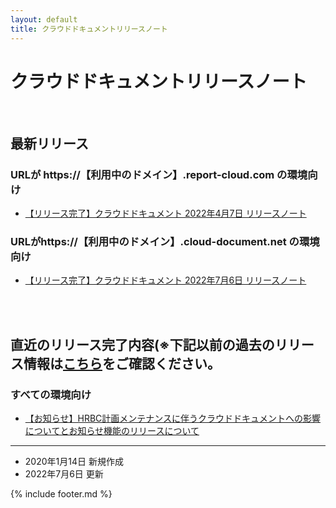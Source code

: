 ```yaml
---
layout: default
title: クラウドドキュメントリリースノート
---
```


# クラウドドキュメントリリースノート

<br>

## 最新リリース
### URLが https://【利用中のドメイン】.report-cloud.com の環境向け
* [【リリース完了】クラウドドキュメント 2022年4月7日 リリースノート](/cloudreport-docs/release-notes/20220407.html)

### URLがhttps://【利用中のドメイン】.cloud-document.net の環境向け
* [【リリース完了】クラウドドキュメント 2022年7月6日 リリースノート](/cloudreport-docs/release-notes/20220706_3rd.html)



<br><br>
## 直近のリリース完了内容(※下記以前の過去のリリース情報は[こちら](/cloudreport-docs/release-notes/archive.html)をご確認ください。
### すべての環境向け
* [【お知らせ】HRBC計画メンテナンスに伴うクラウドドキュメントへの影響についてとお知らせ機能のリリースについて](/cloudreport-docs/release-notes/20220331.html)

-----
* 2020年1月14日 新規作成
* 2022年7月6日 更新 

{% include footer.md %}
